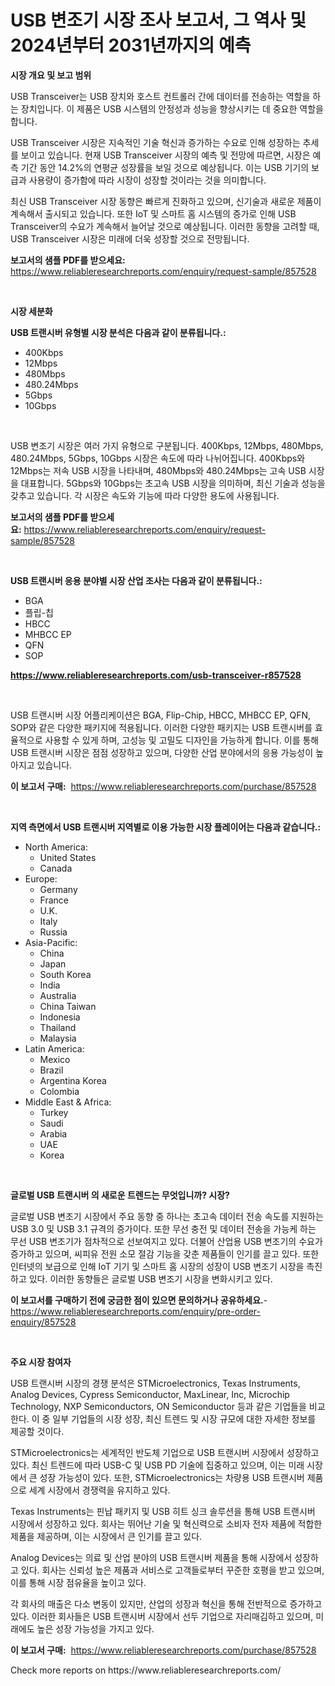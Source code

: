 <p><h1>USB 변조기 시장 조사 보고서, 그 역사 및 2024년부터 2031년까지의 예측</h1></p><p><strong>시장 개요 및 보고 범위</strong></p>
<p><p>USB Transceiver는 USB 장치와 호스트 컨트롤러 간에 데이터를 전송하는 역할을 하는 장치입니다. 이 제품은 USB 시스템의 안정성과 성능을 향상시키는 데 중요한 역할을 합니다.</p><p>USB Transceiver 시장은 지속적인 기술 혁신과 증가하는 수요로 인해 성장하는 추세를 보이고 있습니다. 현재 USB Transceiver 시장의 예측 및 전망에 따르면, 시장은 예측 기간 동안 14.2%의 연평균 성장률을 보일 것으로 예상됩니다. 이는 USB 기기의 보급과 사용량이 증가함에 따라 시장이 성장할 것이라는 것을 의미합니다.</p><p>최신 USB Transceiver 시장 동향은 빠르게 진화하고 있으며, 신기술과 새로운 제품이 계속해서 출시되고 있습니다. 또한 IoT 및 스마트 홈 시스템의 증가로 인해 USB Transceiver의 수요가 계속해서 늘어날 것으로 예상됩니다. 이러한 동향을 고려할 때, USB Transceiver 시장은 미래에 더욱 성장할 것으로 전망됩니다.</p></p>
<p><strong>보고서의 샘플 PDF를 받으세요:</strong> <a href="https://www.reliableresearchreports.com/enquiry/request-sample/857528">https://www.reliableresearchreports.com/enquiry/request-sample/857528</a></p>
<p>&nbsp;</p>
<p><strong>시장 세분화</strong></p>
<p><strong>USB 트랜시버 유형별 시장 분석은 다음과 같이 분류됩니다.:</strong></p>
<p><ul><li>400Kbps</li><li>12Mbps</li><li>480Mbps</li><li>480.24Mbps</li><li>5Gbps</li><li>10Gbps</li></ul></p>
<p>&nbsp;</p>
<p><p>USB 변조기 시장은 여러 가지 유형으로 구분됩니다. 400Kbps, 12Mbps, 480Mbps, 480.24Mbps, 5Gbps, 10Gbps 시장은 속도에 따라 나뉘어집니다. 400Kbps와 12Mbps는 저속 USB 시장을 나타내며, 480Mbps와 480.24Mbps는 고속 USB 시장을 대표합니다. 5Gbps와 10Gbps는 초고속 USB 시장을 의미하며, 최신 기술과 성능을 갖추고 있습니다. 각 시장은 속도와 기능에 따라 다양한 용도에 사용됩니다.</p></p>
<p><strong>보고서의 샘플 PDF를 받으세요:</strong>&nbsp;<a href="https://www.reliableresearchreports.com/enquiry/request-sample/857528">https://www.reliableresearchreports.com/enquiry/request-sample/857528</a></p>
<p>&nbsp;</p>
<p><strong> USB 트랜시버 응용 분야별 시장 산업 조사는 다음과 같이 분류됩니다.:</strong></p>
<p><ul><li>BGA</li><li>플립-칩</li><li>HBCC</li><li>MHBCC EP</li><li>QFN</li><li>SOP</li></ul></p>
<p><strong><a href="https://www.reliableresearchreports.com/usb-transceiver-r857528">https://www.reliableresearchreports.com/usb-transceiver-r857528</a></strong></p>
<p>&nbsp;</p>
<p><p>USB 트랜시버 시장 어플리케이션은 BGA, Flip-Chip, HBCC, MHBCC EP, QFN, SOP와 같은 다양한 패키지에 적용됩니다. 이러한 다양한 패키지는 USB 트랜시버를 효율적으로 사용할 수 있게 하며, 고성능 및 고밀도 디자인을 가능하게 합니다. 이를 통해 USB 트랜시버 시장은 점점 성장하고 있으며, 다양한 산업 분야에서의 응용 가능성이 높아지고 있습니다.</p></p>
<p><strong>이 보고서 구매:</strong>&nbsp; <a href="https://www.reliableresearchreports.com/purchase/857528">https://www.reliableresearchreports.com/purchase/857528</a></p>
<p>&nbsp;</p>
<p><strong>지역 측면에서 USB 트랜시버 지역별로 이용 가능한 시장 플레이어는 다음과 같습니다.:</strong></p>
<p><ul>
    <li>
        North America:
        <ul>
            <li>United States</li>
            <li>Canada</li>
        </ul>
    </li>
    <li>
        Europe:
        <ul>
            <li>Germany</li>
            <li>France</li>
            <li>U.K.</li>
            <li>Italy</li>
            <li>Russia</li>
        </ul>
    </li>
    <li>
        Asia-Pacific:
        <ul>
            <li>China</li>
            <li>Japan</li>
            <li>South Korea</li>
            <li>India</li>
            <li>Australia</li>
            <li>China Taiwan</li>
            <li>Indonesia</li>
            <li>Thailand</li>
            <li>Malaysia</li>
        </ul>
    </li>
    <li>
        Latin America:
        <ul>
            <li>Mexico</li>
            <li>Brazil</li>
            <li>Argentina Korea</li>
            <li>Colombia</li>
        </ul>
    </li>
    <li>
        Middle East & Africa:
        <ul>
            <li>Turkey</li>
            <li>Saudi</li>
            <li>Arabia</li>
            <li>UAE</li>
            <li>Korea</li>
        </ul>
    </li>
    </ul></p>
<p>&nbsp;</p>
<p><strong>글로벌 USB 트랜시버 의 새로운 트렌드는 무엇입니까? 시장?</strong></p>
<p><p>글로벌 USB 변조기 시장에서 주요 동향 중 하나는 초고속 데이터 전송 속도를 지원하는 USB 3.0 및 USB 3.1 규격의 증가이다. 또한 무선 충전 및 데이터 전송을 가능케 하는 무선 USB 변조기가 점차적으로 선보여지고 있다. 더불어 산업용 USB 변조기의 수요가 증가하고 있으며, 씨피유 전원 소모 절감 기능을 갖춘 제품들이 인기를 끌고 있다. 또한 인터넷의 보급으로 인해 IoT 기기 및 스마트 홈 시장의 성장이 USB 변조기 시장을 촉진하고 있다. 이러한 동향들은 글로벌 USB 변조기 시장을 변화시키고 있다.</p></p>
<p><strong>이 보고서를 구매하기 전에 궁금한 점이 있으면 문의하거나 공유하세요.</strong>- <a href="https://www.reliableresearchreports.com/enquiry/pre-order-enquiry/857528">https://www.reliableresearchreports.com/enquiry/pre-order-enquiry/857528</a></p>
<p>&nbsp;</p>
<p><strong>주요 시장 참여자</strong></p>
<p><p>USB 트랜시버 시장의 경쟁 분석은 STMicroelectronics, Texas Instruments, Analog Devices, Cypress Semiconductor, MaxLinear, Inc, Microchip Technology, NXP Semiconductors, ON Semiconductor 등과 같은 기업들을 비교한다. 이 중 일부 기업들의 시장 성장, 최신 트렌드 및 시장 규모에 대한 자세한 정보를 제공할 것이다.</p><p>STMicroelectronics는 세계적인 반도체 기업으로 USB 트랜시버 시장에서 성장하고 있다. 최신 트렌드에 따라 USB-C 및 USB PD 기술에 집중하고 있으며, 이는 미래 시장에서 큰 성장 가능성이 있다. 또한, STMicroelectronics는 차량용 USB 트랜시버 제품으로 세계 시장에서 경쟁력을 유지하고 있다.</p><p>Texas Instruments는 핀납 패키지 및 USB 히트 싱크 솔루션을 통해 USB 트랜시버 시장에서 성장하고 있다. 회사는 뛰어난 기술 및 혁신력으로 소비자 전자 제품에 적합한 제품을 제공하며, 이는 시장에서 큰 인기를 끌고 있다.</p><p>Analog Devices는 의료 및 산업 분야의 USB 트랜시버 제품을 통해 시장에서 성장하고 있다. 회사는 신뢰성 높은 제품과 서비스로 고객들로부터 꾸준한 호평을 받고 있으며, 이를 통해 시장 점유율을 높이고 있다.</p><p>각 회사의 매출은 다소 변동이 있지만, 산업의 성장과 혁신을 통해 전반적으로 증가하고 있다. 이러한 회사들은 USB 트랜시버 시장에서 선두 기업으로 자리매김하고 있으며, 미래에도 높은 성장 가능성을 가지고 있다.</p></p>
<p><strong>이 보고서 구매:</strong>&nbsp;&nbsp;<a href="https://www.reliableresearchreports.com/purchase/857528">https://www.reliableresearchreports.com/purchase/857528</a></p>
<p>Check more reports on https://www.reliableresearchreports.com/</p>